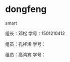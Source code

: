 # dongfeng
smart
<html>
<p>组长：邓松        学号：1501210412
<p>组员：孔祥浠      学号：
<p>组员：高鸿宾      学号：
</html>
